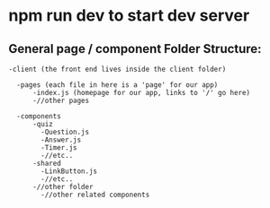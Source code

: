 # npm run dev to start dev server

## General page / component Folder Structure:

```
-client (the front end lives inside the client folder)

  -pages (each file in here is a 'page' for our app)
      -index.js (homepage for our app, links to '/' go here)
      -//other pages

  -components
      -quiz
        -Question.js
        -Answer.js
        -Timer.js
        -//etc..
      -shared
        -LinkButton.js
        -//etc..
      -//other folder
        -//other related components
```
